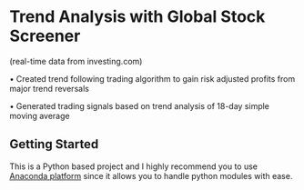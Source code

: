 # Trend Analysis with Global Stock Screener
 (real-time data from investing.com)

• Created trend following trading algorithm to gain risk adjusted profits from major trend reversals

• Generated trading signals based on trend analysis of 18-day simple moving average


## Getting Started
This is a Python based project and I highly recommend you to use [Anaconda platform](https://www.anaconda.com/) since it allows you to handle python modules with ease. 
